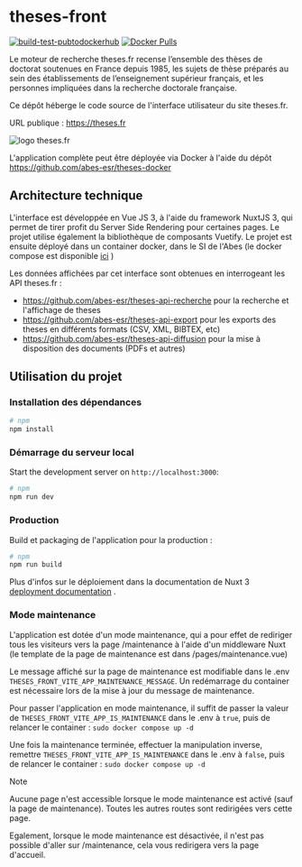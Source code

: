 # theses-front
[![build-test-pubtodockerhub](https://github.com/abes-esr/theses-front/actions/workflows/build-test-pubtodockerhub.yml/badge.svg)](https://github.com/abes-esr/theses-front/actions/workflows/build-test-pubtodockerhub.yml) [![Docker Pulls](https://img.shields.io/docker/pulls/abesesr/theses.svg)](https://hub.docker.com/r/abesesr/theses/)

Le moteur de recherche theses.fr recense l’ensemble des thèses de doctorat soutenues en France depuis 1985, les sujets de thèse préparés au sein des établissements de l’enseignement supérieur français, et les personnes impliquées dans la recherche doctorale française. 

Ce dépôt héberge le code source de l'interface utilisateur du site theses.fr.

URL publique : https://theses.fr

![logo theses.fr](https://theses.fr/icone-theses-beta.svg)

L'application complète peut être déployée via Docker à l'aide du dépôt https://github.com/abes-esr/theses-docker

## Architecture technique

L'interface est développée en Vue JS 3, à l'aide du framework NuxtJS 3, qui permet de tirer profit du Server Side Rendering pour certaines pages. Le projet utilise également la bibliothèque de composants Vuetify.
Le projet est ensuite déployé dans un container docker, dans le SI de l'Abes (le docker compose est disponible [ici](https://github.com/abes-esr/theses-docker) )

Les données affichées par cet interface sont obtenues en interrogeant les API theses.fr : 
* https://github.com/abes-esr/theses-api-recherche pour la recherche et l'affichage de theses
* https://github.com/abes-esr/theses-api-export pour les exports des theses en différents formats (CSV, XML, BIBTEX, etc)
* https://github.com/abes-esr/theses-api-diffusion pour la mise à disposition des documents (PDFs et autres)

## Utilisation du projet

### Installation des dépendances 

```bash
# npm
npm install
```

### Démarrage du serveur local

Start the development server on `http://localhost:3000`:

```bash
# npm
npm run dev
```

### Production

Build et packaging de l'application pour la production :

```bash
# npm
npm run build
```

Plus d'infos sur le déploiement dans la documentation de Nuxt 3 [deployment documentation](https://nuxt.com/docs/getting-started/deployment) .


### Mode maintenance

L'application est dotée d'un mode maintenance, qui a pour effet de rediriger tous les visiteurs vers la page /maintenance à l'aide d'un middleware Nuxt (le template de la page de maintenance est dans /pages/maintenance.vue)

Le message affiché sur la page de maintenance est modifiable dans le .env ```THESES_FRONT_VITE_APP_MAINTENANCE_MESSAGE```. Un redémarrage du container est nécessaire lors de la mise à jour du message de maintenance.


Pour passer l'application en mode maintenance, il suffit de passer la valeur de ```THESES_FRONT_VITE_APP_IS_MAINTENANCE``` dans le .env à ```true```, puis de relancer le container : ```sudo docker compose up -d```

Une fois la maintenance terminée, effectuer la manipulation inverse, remettre ```THESES_FRONT_VITE_APP_IS_MAINTENANCE``` dans le .env à ```false```, puis de relancer le container : ```sudo docker compose up -d```



> [!NOTE]  
> Aucune page n'est accessible lorsque le mode maintenance est activé (sauf la page de maintenance). Toutes les autres routes sont redirigées vers cette page.
> 
> Egalement, lorsque le mode maintenance est désactivée, il n'est pas possible d'aller sur /maintenance, cela vous redirigera vers la page d'accueil.
